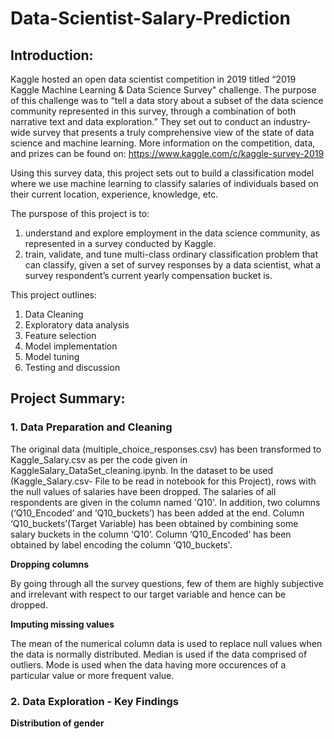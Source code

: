 # Data-Scientist-Salary-Prediction

## Introduction:

Kaggle hosted an open data scientist competition in 2019 titled “2019 Kaggle Machine Learning & Data Science Survey" challenge. The purpose of this challenge was to “tell a data story about a subset of the data science community represented in this survey, through a combination of both narrative text and data exploration.” They set out to conduct an industry-wide survey that presents a truly comprehensive view of the state of data science and machine learning. More information on the competition, data, and prizes can be found on: https://www.kaggle.com/c/kaggle-survey-2019

Using this survey data, this project sets out to build a classification model where we use machine learning to classify salaries of individuals based on their current location, experience, knowledge, etc. 

The purspose of this project is to:

1. understand and explore employment in the data science community, as represented in a survey conducted by Kaggle.
2. train, validate, and tune multi-class ordinary classification problem that can classify, given a set of survey responses by a data scientist, what a survey respondent’s current yearly compensation bucket is.

This project outlines:
1. Data Cleaning
2. Exploratory data analysis
3. Feature selection
4. Model implementation
5. Model tuning
6. Testing and discussion

## Project Summary:

### 1. Data Preparation and Cleaning
The original data (multiple_choice_responses.csv) has been transformed to Kaggle_Salary.csv as per the code given in KaggleSalary_DataSet_cleaning.ipynb. In the dataset to be used (Kaggle_Salary.csv- File to be read in notebook for this Project), rows with the null values of salaries have been dropped. The salaries of all respondents are given in the column named 'Q10'. In addition, two columns (‘Q10_Encoded’ and ‘Q10_buckets’) has been added at the end. Column ‘Q10_buckets’(Target Variable) has been obtained by combining some salary buckets in the column ‘Q10’. Column ‘Q10_Encoded’ has been obtained by label encoding the column ‘Q10_buckets'.

**Dropping columns**

By going through all the survey questions, few of them are highly subjective and irrelevant with respect to our target variable and hence can be dropped.

**Imputing missing values**

The mean of the numerical column data is used to replace null values when the data is normally distributed. Median is used if the data comprised of outliers. Mode is used when the data having more occurences of a particular value or more frequent value.

### 2. Data Exploration - Key Findings
**Distribution of gender**

